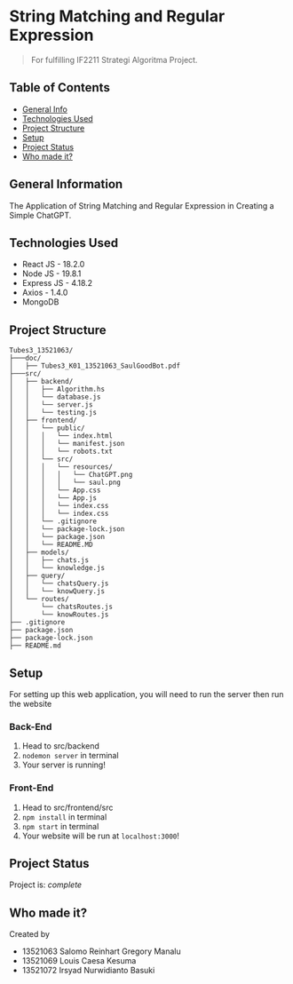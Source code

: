 # String Matching and Regular Expression
> For fulfilling IF2211 Strategi Algoritma Project.

## Table of Contents
* [General Info](#general-information)
* [Technologies Used](#technologies-used)
* [Project Structure](#project-structure)
* [Setup](#setup)
* [Project Status](#project-status)
* [Who made it?](#who-made-it)
<!-- * [License](#license) -->


## General Information
The Application of String Matching and Regular Expression in Creating a Simple ChatGPT.
<!-- You don't have to answer all the questions - just the ones relevant to your project. -->


## Technologies Used
- React JS - 18.2.0
- Node JS - 19.8.1
- Express JS - 4.18.2
- Axios - 1.4.0
- MongoDB

## Project Structure
    Tubes3_13521063/
    ├───doc/
    │   ├── Tubes3_K01_13521063_SaulGoodBot.pdf    
    ├───src/
    │   ├── backend/
    │   │   ├── Algorithm.hs
    │   │   └── database.js
    │   │   └── server.js
    │   │   └── testing.js
    │   ├── frontend/
    │   │   └── public/
    │   │   │   └── index.html
    │   │   │   └── manifest.json
    │   │   │   └── robots.txt
    │   │   └── src/
    │   │   │   └── resources/
    │   │   │   │   └── ChatGPT.png
    │   │   │   │   └── saul.png
    │   │   │   └── App.css
    │   │   │   └── App.js
    │   │   │   └── index.css
    │   │   │   └── index.css
    │   │   └── .gitignore
    │   │   └── package-lock.json
    │   │   └── package.json
    │   │   └── README.MD
    │   ├── models/
    │   │   ├── chats.js
    │   │   └── knowledge.js
    │   ├── query/
    │   │   └── chatsQuery.js
    │   │   └── knowQuery.js
    │   └── routes/
    │       └── chatsRoutes.js
    │       └── knowRoutes.js
    ├── .gitignore
    ├── package.json
    ├── package-lock.json
    ├── README.md

## Setup
For setting up this web application, you will need to run the server then run the website
### Back-End
1. Head to src/backend
2. `nodemon server` in terminal
3. Your server is running!

### Front-End
1. Head to src/frontend/src
2. `npm install` in terminal
3. `npm start` in terminal
4. Your website will be run at `localhost:3000`!


## Project Status
Project is: _complete_


## Who made it?
Created by
- 13521063 Salomo Reinhart Gregory Manalu 
- 13521069 Louis Caesa Kesuma 
- 13521072 Irsyad Nurwidianto Basuki
